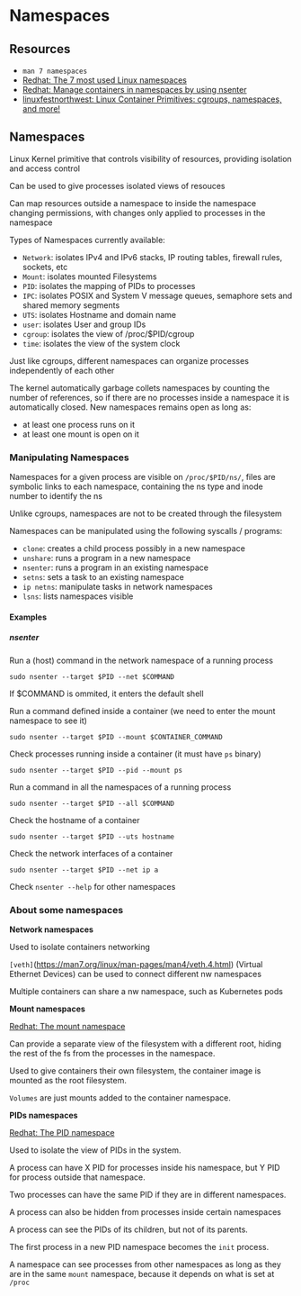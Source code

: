 # Namespaces

## Resources

- `man 7 namespaces`
- [Redhat: The 7 most used Linux namespaces](https://www.redhat.com/sysadmin/7-linux-namespaces)
- [Redhat: Manage containers in namespaces by using nsenter](https://www.redhat.com/sysadmin/container-namespaces-nsenter)
- [linuxfestnorthwest: Linux Container Primitives: cgroups, namespaces, and more!](https://youtu.be/x1npPrzyKfs?t=610)


## Namespaces

Linux Kernel primitive that controls visibility of resources, providing isolation and access control

Can be used to give processes isolated views of resouces

Can map resources outside a namespace to inside the namespace changing permissions, with changes only applied to processes in the namespace

Types of Namespaces currently available:

- `Network`: isolates IPv4 and IPv6 stacks, IP routing tables, firewall rules, sockets, etc
- `Mount`: isolates mounted Filesystems
- `PID`: isolates the mapping of PIDs to processes 
- `IPC`: isolates POSIX and System V message queues, semaphore sets and shared memory segments
- `UTS`: isolates Hostname and domain name
- `user`: isolates User and group IDs
- `cgroup`: isolates the view of /proc/$PID/cgroup
- `time`: isolates the view of the system clock

Just like cgroups, different namespaces can organize processes independently of each other

The kernel automatically garbage collets namespaces by counting the number of references, so if there are no processes inside a namespace it is automatically closed. New namespaces remains open as long as:
  - at least one process runs on it
  - at least one mount is open on it

### Manipulating Namespaces

Namespaces for a given process are visible on `/proc/$PID/ns/`, files are symbolic links to each namespace, containing the ns type and inode number to identify the ns

Unlike cgroups, namespaces are not to be created through the filesystem

Namespaces can be manipulated using the following syscalls / programs:

- `clone`: creates a child process possibly in a new namespace 
- `unshare`: runs a program in a new namespace
- `nsenter`: runs a program in an existing namespace 
- `setns`: sets a task to an existing namespace
- `ip netns`: manipulate tasks in network namespaces
- `lsns`: lists namespaces visible

#### Examples

##### nsenter
Run a (host) command in the network namespace of a running process
```
sudo nsenter --target $PID --net $COMMAND
```
If $COMMAND is ommited, it enters the default shell

Run a command defined inside a container (we need to enter the mount namespace to see it)
```
sudo nsenter --target $PID --mount $CONTAINER_COMMAND
```

Check processes running inside a container (it must have `ps` binary)
```
sudo nsenter --target $PID --pid --mount ps
```

Run a command in all the namespaces of a running process
```
sudo nsenter --target $PID --all $COMMAND
```

Check the hostname of a container
```
sudo nsenter --target $PID --uts hostname
```

Check the network interfaces of a container
```
sudo nsenter --target $PID --net ip a
```

Check `nsenter --help` for other namespaces

### About some namespaces

**Network namespaces**

Used to isolate containers networking

`[veth]`(https://man7.org/linux/man-pages/man4/veth.4.html) (Virtual Ethernet Devices) can be used to connect different nw namespaces 

Multiple containers can share a nw namespace, such as Kubernetes pods

**Mount namespaces**

[Redhat: The mount namespace](https://www.redhat.com/sysadmin/mount-namespaces)

Can provide a separate view of the filesystem with a different root, hiding the rest of the fs from the processes in the namespace. 

Used to give containers their own filesystem, the container image is mounted as the root filesystem.

`Volumes` are just mounts added to the container namespace.

**PIDs namespaces**

[Redhat: The PID namespace](https://www.redhat.com/sysadmin/pid-namespace)

Used to isolate the view of PIDs in the system.

A process can have X PID for processes inside his namespace, but Y PID for process outside that namespace.

Two processes can have the same PID if they are in different namespaces.

A process can also be hidden from processes inside certain namespaces

A process can see the PIDs of its children, but not of its parents.

The first process in a new PID namespace becomes the `init` process.

A namespace can see processes from other namespaces as long as they are in the same `mount` namespace, because it depends on what is set at `/proc`

